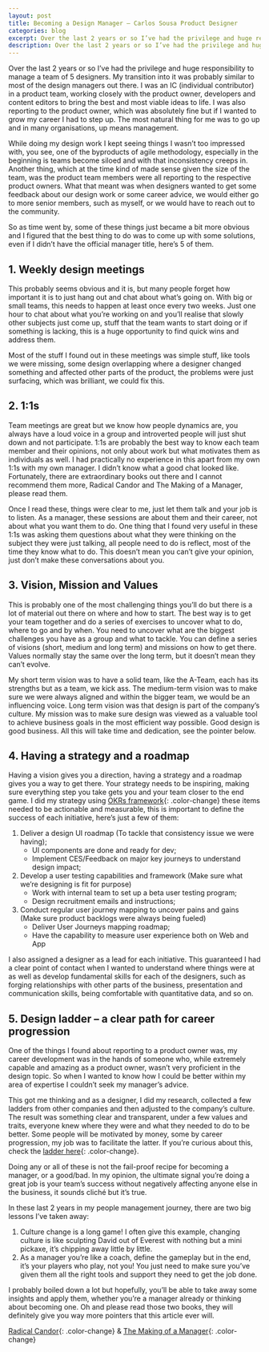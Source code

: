 ```yaml
---
layout: post
title: Becoming a Design Manager – Carlos Sousa Product Designer
categories: blog
excerpt: Over the last 2 years or so I’ve had the privilege and huge responsibility to manage a team of 5 designers. This is the story of my journey.
description: Over the last 2 years or so I’ve had the privilege and huge responsibility to manage a team of 5 designers. This is the story of my journey.
---
```

Over the last 2 years or so I’ve had the privilege and huge responsibility to manage a team of 5 designers. My transition into it was probably similar to most of the design managers out there. I was an IC (individual contributor) in a product team, working closely with the product owner, developers and content editors to bring the best and most viable ideas to life. I was also reporting to the product owner, which was absolutely fine but if I wanted to grow my career I had to step up. The most natural thing for me was to go up and in many organisations, up means management.

While doing my design work I kept seeing things I wasn’t too impressed with, you see, one of the byproducts of agile methodology, especially in the beginning is teams become siloed and with that inconsistency creeps in. Another thing, which at the time kind of made sense given the size of the team, was the product team members were all reporting to the respective product owners. What that meant was when designers wanted to get some feedback about our design work or some career advice, we would either go to more senior members, such as myself, or we would have to reach out to the community.

So as time went by, some of these things just became a bit more obvious and I figured that the best thing to do was to come up with some solutions, even if I didn’t have the official manager title, here’s 5 of them.

## 1. Weekly design meetings

This probably seems obvious and it is, but many people forget how important it is to just hang out and chat about what’s going on. With big or small teams, this needs to happen at least once every two weeks. Just one hour to chat about what you’re working on and you’ll realise that slowly other subjects just come up, stuff that the team wants to start doing or if something is lacking, this is a huge opportunity to find quick wins and address them.

Most of the stuff I found out in these meetings was simple stuff, like tools we were missing, some design overlapping where a designer changed something and affected other parts of the product, the problems were just surfacing, which was brilliant, we could fix this.

## 2. 1:1s

Team meetings are great but we know how people dynamics are, you always have a loud voice in a group and introverted people will just shut down and not participate. 1:1s are probably the best way to know each team member and their opinions, not only about work but what motivates them as individuals as well. I had practically no experience in this apart from my own 1:1s with my own manager. I didn’t know what a good chat looked like. Fortunately, there are extraordinary books out there and I cannot recommend them more, Radical Candor and The Making of a Manager, please read them.

Once I read these, things were clear to me, just let them talk and your job is to listen. As a manager, these sessions are about them and their career, not about what you want them to do. One thing that I found very useful in these 1:1s was asking them questions about what they were thinking on the subject they were just talking, all people need to do is reflect, most of the time they know what to do. This doesn’t mean you can’t give your opinion, just don’t make these conversations about you.

## 3. Vision, Mission and Values

This is probably one of the most challenging things you’ll do but there is a lot of material out there on where and how to start. The best way is to get your team together and do a series of exercises to uncover what to do, where to go and by when. You need to uncover what are the biggest challenges you have as a group and what to tackle. You can define a series of visions (short, medium and long term) and missions on how to get there. Values normally stay the same over the long term, but it doesn’t mean they can’t evolve.

My short term vision was to have a solid team, like the A-Team, each has its strengths but as a team, we kick ass. The medium-term vision was to make sure we were always aligned and within the bigger team, we would be an influencing voice. Long term vision was that design is part of the company’s culture. My mission was to make sure design was viewed as a valuable tool to achieve business goals in the most efficient way possible. Good design is good business. All this will take time and dedication, see the pointer below.

## 4. Having a strategy and a roadmap

Having a vision gives you a direction, having a strategy and a roadmap gives you a way to get there. Your strategy needs to be inspiring, making sure everything step you take gets you and your team closer to the end game. I did my strategy using [OKRs framework](https://rework.withgoogle.com/guides/set-goals-with-okrs/steps/introduction/){: .color-change} these items needed to be actionable and measurable, this is important to define the success of each initiative, here’s just a few of them:

1. Deliver a design UI roadmap (To tackle that consistency issue we were having);
   * UI components are done and ready for dev;
   * Implement CES/Feedback on major key journeys to understand design impact;
2. Develop a user testing capabilities and framework (Make sure what we’re designing is fit for purpose)
   * Work with internal team to set up a beta user testing program;
   * Design recruitment emails and instructions;
3. Conduct regular user journey mapping to uncover pains and gains (Make sure product backlogs were always being fueled)
   * Deliver User Journeys mapping roadmap;
   * Have the capability to measure user experience both on Web and App

I also assigned a designer as a lead for each initiative. This guaranteed I had a clear point of contact when I wanted to understand where things were at as well as develop fundamental skills for each of the designers, such as forging relationships with other parts of the business, presentation and communication skills, being comfortable with quantitative data, and so on.

## 5. Design ladder – a clear path for career progression

One of the things I found about reporting to a product owner was, my career development was in the hands of someone who, while extremely capable and amazing as a product owner, wasn’t very proficient in the design topic. So when I wanted to know how I could be better within my area of expertise I couldn’t seek my manager’s advice.

This got me thinking and as a designer, I did my research, collected a few ladders from other companies and then adjusted to the company’s culture. The result was something clear and transparent, under a few values and traits, everyone knew where they were and what they needed to do to be better. Some people will be motivated by money, some by career progression, my job was to facilitate the latter. If you’re curious about this, check the [ladder here](https://docs.google.com/spreadsheets/d/1yWiwSLkJ_NZqnxyzjkGAs9c7hqikUyA4Snt3b8teVvc/edit?usp=sharing){: .color-change}.

Doing any or all of these is not the fail-proof recipe for becoming a manager, or a good/bad. In my opinion, the ultimate signal you’re doing a great job is your team’s success without negatively affecting anyone else in the business, it sounds cliché but it’s true.

In these last 2 years in my people management journey, there are two big lessons I’ve taken away:

1. Culture change is a long game! I often give this example, changing culture is like sculpting David out of Everest with nothing but a mini pickaxe, it’s chipping away little by little.
2. As a manager you’re like a coach, define the gameplay but in the end, it’s your players who play, not you! You just need to make sure you’ve given them all the right tools and support they need to get the job done.

I probably boiled down a lot but hopefully, you’ll be able to take away some insights and apply them, whether you’re a manager already or thinking about becoming one. Oh and please read those two books, they will definitely give you way more pointers that this article ever will.

[Radical Candor](https://www.radicalcandor.com/){: .color-change} & [The Making of a Manager](https://juliezhuo.com/book/manager.html){: .color-change}

